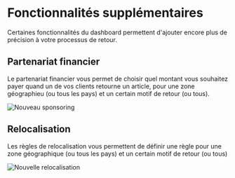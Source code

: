 # Fonctionnalités supplémentaires

Certaines fonctionnalités du dashboard permettent d'ajouter encore plus de précision à votre processus de retour.


## Partenariat financier

Le partenariat financier vous permet de choisir quel montant vous souhaitez payer quand un de vos clients retourne un article, pour une zone géographieu (ou tous les pays) et un certain motif de retour (ou tous).


![Nouveau sponsoring](images/dashboard/new_sponsoring.png)


## Relocalisation

Les règles de relocalisation vous permettent de définir une règle pour une zone géographique (ou tous les pays) et un certain motif de retour (ou tous)

![Nouvelle relocalisation](images/dashboard/new_relocation.png)